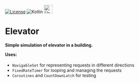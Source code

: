 [![License](https://img.shields.io/badge/License-Apache%20License%202.0-green?style=for-the-badge&logo=apache)](https://www.apache.org/licenses/LICENSE-2.0)
<img alt="Kotlin" src="https://img.shields.io/badge/kotlin-%230095D5.svg?&style=for-the-badge&logo=kotlin&logoColor=white"/>
<img alt="Uses Badges" src="https://forthebadge.com/images/badges/uses-badges.svg" height="28px"/>

# Elevator

<h4>Simple simulation of elevator in a building. <br>

Uses: </h4>
* `NavigableSet` for representing requests in different directions
* `FixedRateTimer` for looping and managing the requests
* `Coroutines` and `CountDownLatch` for testing
